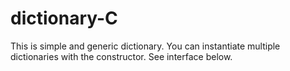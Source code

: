 # dictionary-C
This is simple and generic dictionary. You can instantiate multiple dictionaries with the constructor. See interface below.
